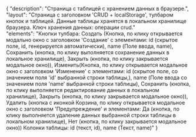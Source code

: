 {
"description": "Страница с таблицей с хранением данных в браузере.",
"layout": "Страница с заголовком 'CRUD + localStorage', тулбаром кнопок и таблицей. Данные таблицы хранятся в локальном хранилище браузера. Ключ хранения данных: операции crud."  
"elements": 
"Кнопки тулбара: 
Создать (Кнопка, по клику открывается модально окно с заголовком 'Создание' с элементами: id (скрытое поле, id, генерируется автоматически), name (Поле ввода, name), Сохранить (кнопка, по клику выполняется сохранение данных в локальное хранилище), Закрыть (кнопка, по клику закрывается модальное окно)), 
Изменить(Кнопка, по клику открывается модальное окно с заголовком 'Изменение' с элементами: id (скрытое поле, со значением поля 'id' выбранной строки таблицы,), name (Поле ввода со значением поля 'name' выбранной строки таблицы), Сохранить (кнопка, по клику выполняется редактирование данных в локальном хранилище), Закрыть (кнопка, по клику закрывается модальное окно)), 
Удалить (кнопка с иконкой Корзина, по клику открывается модальное окно с заголовком 'Предупреждение' и элементами: Да (кнопка, по клику выполняется удаление данных выбранной строки таблицы в локальном хранилище), Нет (кнопка, по клику закрывается модальное окно))
Колонки таблицы: id (текст, id), name (Текст, name)"
}